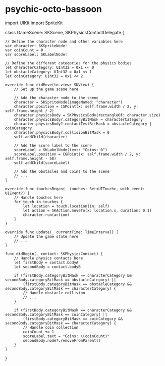 # psychic-octo-bassoon
import UIKit
import SpriteKit

class GameScene: SKScene, SKPhysicsContactDelegate {

    // Define the character node and other variables here
    var character: SKSpriteNode!
    var coinCount = 0
    var scoreLabel: SKLabelNode!

    // Define the different categories for the physics bodies
    let characterCategory: UInt32 = 0x1 << 0
    let obstacleCategory: UInt32 = 0x1 << 1
    let coinCategory: UInt32 = 0x1 << 2

    override func didMove(to view: SKView) {
        // Set up the game scene here

        // Add the character node to the scene
        character = SKSpriteNode(imageNamed: "character")
        character.position = CGPoint(x: self.frame.width / 2, y: self.frame.height / 2)
        character.physicsBody = SKPhysicsBody(rectangleOf: character.size)
        character.physicsBody?.categoryBitMask = characterCategory
        character.physicsBody?.contactTestBitMask = obstacleCategory | coinCategory
        character.physicsBody?.collisionBitMask = 0
        self.addChild(character)

        // Add the score label to the scene
        scoreLabel = SKLabelNode(text: "Coins: 0")
        scoreLabel.position = CGPoint(x: self.frame.width / 2, y: self.frame.height - 50)
        self.addChild(scoreLabel)

        // Add the obstacles and coins to the scene
        // ...
    }

    override func touchesBegan(_ touches: Set<UITouch>, with event: UIEvent?) {
        // Handle touches here
        for touch in touches {
            let location = touch.location(in: self)
            let action = SKAction.moveTo(x: location.x, duration: 0.1)
            character.run(action)
        }
    }

    override func update(_ currentTime: TimeInterval) {
        // Update the game state here
        // ...
    }

    func didBegin(_ contact: SKPhysicsContact) {
        // Handle physics contacts here
        let firstBody = contact.bodyA
        let secondBody = contact.bodyB

        if (firstBody.categoryBitMask == characterCategory && secondBody.categoryBitMask == obstacleCategory) ||
            (firstBody.categoryBitMask == obstacleCategory && secondBody.categoryBitMask == characterCategory) {
            // Handle obstacle collision
            // ...
        }

        if (firstBody.categoryBitMask == characterCategory && secondBody.categoryBitMask == coinCategory) ||
            (firstBody.categoryBitMask == coinCategory && secondBody.categoryBitMask == characterCategory) {
            // Handle coin collection
            coinCount += 1
            scoreLabel.text = "Coins: \(coinCount)"
            secondBody.node?.removeFromParent()
        }
    }
}
